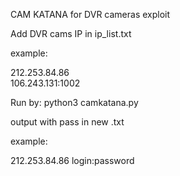 CAM KATANA for DVR cameras exploit

Add DVR cams IP in ip_list.txt 


example:

212.253.84.86<br>
106.243.131:1002


Run by:
python3 camkatana.py

output with pass in new .txt 


example:<br>

212.253.84.86 login:password
